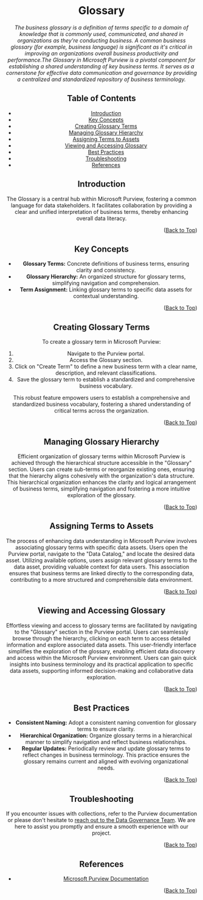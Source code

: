 <!-- Improved compatibility of Back to Top link -->
<a name="Glossary-top"></a>

<!-- Concept TITLE AND OVERVIEW -->

<center>

# Glossary

*The business glossary is a definition of terms specific to a domain of knowledge that is commonly used, communicated, and shared in organizations as they're conducting business. A common business glossary (for example, business language) is significant as it's critical in improving an organizations overall business productivity and performance.The Glossary in Microsoft Purview is a pivotal component for establishing a shared understanding of key business terms. It serves as a cornerstone for effective data communication and governance by providing a centralized and standardized repository of business terminology.*


## Table of Contents

- [Introduction](#introduction)
- [Key Concepts](#key-concepts)
- [Creating Glossary Terms](#creating-glossary-terms)
- [Managing Glossary Hierarchy](#managing-glossary-hierarchy)
- [Assigning Terms to Assets](#assigning-terms-to-assets)
- [Viewing and Accessing Glossary](#viewing-and-accessing-glossary)
- [Best Practices](#best-practices)
- [Troubleshooting](#troubleshooting)
- [References](#references)

## Introduction

The Glossary is a central hub within Microsoft Purview, fostering a common language for data stakeholders. It facilitates collaboration by providing a clear and unified interpretation of business terms, thereby enhancing overall data literacy.

<p align="right">(<a href="#Glossary-top">Back to Top</a>)</p>

## Key Concepts

- **Glossary Terms:** Concrete definitions of business terms, ensuring clarity and consistency.
- **Glossary Hierarchy:** An organized structure for glossary terms, simplifying navigation and comprehension.
- **Term Assignment:** Linking glossary terms to specific data assets for contextual understanding.

<p align="right">(<a href="#Glossary-top">Back to Top</a>)</p>

## Creating Glossary Terms

To create a glossary term in Microsoft Purview:

1. Navigate to the Purview portal.
2. Access the Glossary section.
3. Click on "Create Term" to define a new business term with a clear name, description, and relevant classifications.
4. Save the glossary term to establish a standardized and comprehensive business vocabulary.

This robust feature empowers users to establish a comprehensive and standardized business vocabulary, fostering a shared understanding of critical terms across the organization.

<p align="right">(<a href="#Glossary-top">Back to Top</a>)</p>

## Managing Glossary Hierarchy

Efficient organization of glossary terms within Microsoft Purview is achieved through the hierarchical structure accessible in the "Glossary" section. Users can create sub-terms or reorganize existing ones, ensuring that the hierarchy aligns cohesively with the organization's data structure. This hierarchical organization enhances the clarity and logical arrangement of business terms, simplifying navigation and fostering a more intuitive exploration of the glossary.

<p align="right">(<a href="#Glossary-top">Back to Top</a>)</p>

## Assigning Terms to Assets

The process of enhancing data understanding in Microsoft Purview involves associating glossary terms with specific data assets. Users open the Purview portal, navigate to the "Data Catalog," and locate the desired data asset. Utilizing available options, users assign relevant glossary terms to the data asset, providing valuable context for data users. This association ensures that business terms are linked directly to the corresponding data, contributing to a more structured and comprehensible data environment.

<p align="right">(<a href="#Glossary-top">Back to Top</a>)</p>

## Viewing and Accessing Glossary

Effortless viewing and access to glossary terms are facilitated by navigating to the "Glossary" section in the Purview portal. Users can seamlessly browse through the hierarchy, clicking on each term to access detailed information and explore associated data assets. This user-friendly interface simplifies the exploration of the glossary, enabling efficient data discovery and access within the Microsoft Purview environment. Users can gain quick insights into business terminology and its practical application to specific data assets, supporting informed decision-making and collaborative data exploration.

<p align="right">(<a href="#Glossary-top">Back to Top</a>)</p>

## Best Practices

- **Consistent Naming:** Adopt a consistent naming convention for glossary terms to ensure clarity.
- **Hierarchical Organization:** Organize glossary terms in a hierarchical manner to simplify navigation and reflect business relationships.
- **Regular Updates:** Periodically review and update glossary terms to reflect changes in business terminology. This practice ensures the glossary remains current and aligned with evolving organizational needs.

<p align="right">(<a href="#Glossary-top">Back to Top</a>)</p>

## Troubleshooting

If you encounter issues with collections, refer to the Purview documentation or please don't hesitate to [reach out to the Data Governance Team](mailto:data_governance_team@hanes.com). We are here to assist you promptly and ensure a smooth experience with our project.

<p align="right">(<a href="#Glossary-top">Back to Top</a>)</p>

## References

- [Microsoft Purview Documentation](https://docs.microsoft.com/en-us/azure/purview/)

<p align="right">(<a href="#Glossary-top">Back to Top</a>)</p>